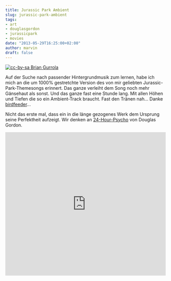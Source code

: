 ```yaml
---
title: Jurassic Park Ambient
slug: jurassic-park-ambient
tags:
- art
- douglasgordon
- jurassicpark
- movies
date: "2013-05-29T16:25:00+02:00"
author: marvin
draft: false
---
```

[![cc-by-sa Brian Gurrola](/images/2337641515_c41cd50614_b.jpg)](https://secure.flickr.com/photos/bredgur/2337641515/)

Auf der Suche nach passender Hintergrundmusik zum lernen, habe ich mich
an die um 1000% gestretchte Version des von mir geliebten
Jurassic-Park-Themesongs erinnert. Das ganze verleiht dem Song noch mehr
Gänsehaut als sonst. Und das ganze fast eine Stunde lang. Mit allen
Höhen und Tiefen die so ein Ambient-Track braucht. Fast den Tränen
nah... Danke
[birdfeeder](https://soundcloud.com/birdfeeder/jurassic-park-theme-1000-slower)...

Nicht das erste mal, dass ein in die länge gezogenes Werk dem Ursprung
seine Perfektheit aufzeigt. Wir denken an
[24-Hour-Psycho](https://de.wikipedia.org/wiki/24_Hour_Psycho) von
Douglas Gordon.

<iframe width="100%" height="450" scrolling="no" frameborder="no" src="https://w.soundcloud.com/player/?url=https%3A//api.soundcloud.com/tracks/9186252&amp;auto_play=false&amp;hide_related=false&amp;show_comments=true&amp;show_user=true&amp;show_reposts=false&amp;visual=true"></iframe>